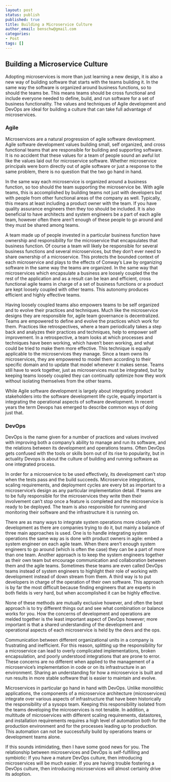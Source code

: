 ```yaml
---
layout: post
status: publish
published: true
title: Building a Microservice Culture
author_email: benschw@gmail.com
categories:
- Post
tags: []
---
```



## Building a Microservice Culture 

Adopting microservices is more than just learning a new design, it is
also a new way of building software that starts with the teams building
it. In the same way the software is organized around business functions,
so to should the teams be. This means teams should be cross functional
and include everyone needed to define, build, and run software for a set
of business functionality. The values and techniques of Agile
development and DevOps are ideal for building a culture that can take
full advantage of microservices.

### Agile

Microservices are a natural progression of agile software development.
Agile software development values building small, self organized, and
cross functional teams that are responsible for building and supporting
software. It is no accident that these values for a team of people sound
an awful lot like the values laid out for microservice software. Whether
microservice principals were born directly out of agile software or just
a response to the same problem, there is no question that the two go
hand in hand.

In the same way each microservice is organized around a business
function, so too should the team supporting the microservice be. With
agile teams, this is accomplished by building teams not just with
developers but with people from other functional areas of the company as
well. Typically, this means at least including a product owner with the
team. If you have quality assurance engineers then they too should be
included. It is also beneficial to have architects and system engineers
be a part of each agile team, however often there aren’t enough of these
people to go around and they must be shared among teams.

A team made up of people invested in a particular business function have
ownership and responsibility for the microservice that encapsulates that
business function. Of course a team will likely be responsible for
several business functions and several microservices, but they don’t
ever need to share ownership of a microservice. This protects the
bounded context of each microservice and plays to the effects of
Conway’s Law by organizing software in the same way the teams are
organized. In the same way that microservices which encapsulate a
business are loosely coupled the the rest of the application and as a
result can be lean and efficient, cross functional agile teams in charge
of a set of business functions or a product are kept loosely coupled
with other teams. This autonomy produces efficient and highly effective
teams.

Having loosely coupled teams also empowers teams to be self organized
and to evolve their practices and techniques. Much like the microservice
designs they are responsible for, agile team governance is
decentralized. Teams are empowered to define and evolve the practices
which work for them. Practices like retrospectives, where a team
periodically takes a step back and analyzes their practices and
techniques, help to empower self improvement. In a retrospective, a team
looks at which processes and techniques have been working, which haven’t
been working, and what could be tried to make them more effective. This
technique is equally applicable to the microservices they manage. Since
a team owns its microservices, they are empowered to model them
according to their specific domain and to update that model whenever it
makes sense. Teams still have to work together, just as microservices
must be integrated, but by keeping teams loosely coupled they can
continually optimize how they work without isolating themselves from the
other teams.

While Agile software development is largely about integrating product
stakeholders into the software development life cycle, equally important
is integrating the operational aspects of software development. In
recent years the term Devops has emerged to describe common ways of
doing just that.

### DevOps

DevOps is the name given for a number of practices and values involved
with improving both a company’s ability to manage and run its software,
and the relations between its development and operations teams. Often
DevOps gets confused with the tools or skills born out of its rise to popularity,
but in actuality Devops is about the culture of building and running
software as one integrated process.

In order for a microservice to be used effectively, its development
can’t stop when the tests pass and the build succeeds. Microservice
integrations, scaling requirements, and deployment cycles are every bit
as important to a microservice’s design as any particular implementation
detail. If teams are to be fully responsible for the microservices they
write then their involvement can’t stop once a feature is completed and
the microservice is ready to be deployed. The team is also responsible
for running and monitoring their software and the infrastructure it is
running on.

There are as many ways to integrate system operations more closely with
development as there are companies trying to do it, but mainly a balance
of three main approaches is used. One is to handle integrating system
operations the same way as is done with product owners in agile: embed a
system engineer on each agile team. When there aren’t enough system
engineers to go around (which is often the case) they can be a part of
more than one team. Another approach is to keep the system engineers
together as their own team but encourage communication and collaboration
between them and the agile teams. Sometimes these teams are even called
DevOps teams instead of system engineers to highlight their role of
working with development instead of down stream from them. A third way
is to put developers in charge of the operation of their own software.
This approach is by far the most difficult because finding engineers
that are experts in both fields is very hard, but when accomplished it
can be highly effective.

None of these methods are mutually exclusive however, and often the best
approach is to try different things out and see what combination or
balance works for you. How the concerns of development and operations
are melded together is the least important aspect of DevOps however;
more important is that a shared understanding of the development and
operational aspects of each microservice is held by the devs and the
ops.

Communication between different organizational units in a company is
frustrating and inefficient. For this reason, splitting up the
responsibility for a microservice can lead to overly complicated
implementations, broken encapsulation, and poorly understood
integrations that are prone to error. These concerns are no different
when applied to the management of a microservice’s implementation in
code or on its infrastructure in an environment. Sharing an
understanding for how a microservice is built and run results in more
stable software that is easier to maintain and evolve.

Microservices in particular go hand in hand with DevOps. Unlike
monolithic applications, the components of a microservice architecture
(microservices) integrate over various aspects of infrastructure that
have been historically the responsibility of a sysops team. Keeping this
responsibility isolated from the teams developing the microservices is
not tenable. In addition, a multitude of microservices with different
scaling requirements, datastores, and installation requirements requires
a high level of automation both for the production environment and for
the processes leading up to production. This automation can not be
successfully build by operations teams or development teams alone.

If this sounds intimidating, then I have some good news for you. The
relationship between microservices and DevOps is self-fulfilling and
symbiotic: If you have a mature DevOps culture, then introducing
microservices will be much easier. If you are having trouble fostering a
DevOps culture, then introducing microservices will almost certainly
drive its adoption.
